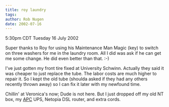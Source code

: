 ```yaml
---
title: roy laundry
tags: 
author: Rob Nugen
date: 2002-07-16
---
```


<p class=date>5:30pm CDT Tuesday 16 July 2002</p>

<p>Super thanks to Roy for using his Maintenance Man Magic (key) to
switch on three washers for me in the laundry room.  All I did was ask
if he can get me some change.  He did even better than that.  :-)</p>

<p>I've just gotten my front tire fixed at University Schwinn.
Actually they said it was cheaper to just replace the tube.  The labor
costs are much higher to repair it.  So I kept the old tube (shoulda
asked if they had any others recently thrown away) so I can fix it
later with my newfound time.</p>

<p>Chillin' at Veronica's now; Dude is not here.  But I just dropped
off my old NT box, my <a href="http://www.apcc.com">APC</a> UPS,
Netopia DSL router, and extra cords.</p>

